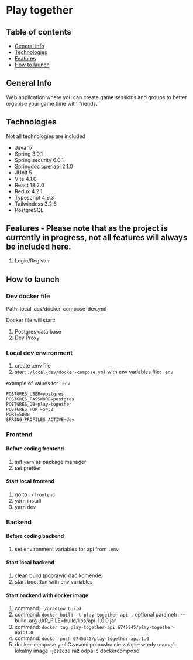 # Play together

## Table of contents
* [General info](#general-info)
* [Technologies](#technologies)
* [Features](#features)
* [How to launch](#how-to-launch)

## General Info
Web application where you can create game sessions and groups to better organise your game time with friends.

## Technologies
Not all technologies are included
* Java 17
* Spring 3.0.1
* Spring security 6.0.1
* Springdoc openapi 2.1.0
* JUnit 5
* Vite 4.1.0
* React 18.2.0
* Redux 4.2.1
* Typescript 4.9.3
* Tailwindcss 3.2.6
* PostgreSQL

## Features - Please note that as the project is currently in progress, not all features will always be included here.
1. Login/Register

## How to launch

### Dev docker file
Path: local-dev/docker-compose-dev.yml

Docker file will start:
1. Postgres data base
2. Dev Proxy

### Local dev environment
1. create .env file
2. start `./local-dev/docker-compose.yml` with env variables file: `.env`

example of values for `.env`
```
POSTGRES_USER=postgres
POSTGRES_PASSWORD=postgres
POSTGRES_DB=play-together
POSTGRES_PORT=5432
PORT=5000
SPRING_PROFILES_ACTIVE=dev
```

### Frontend
#### Before coding frontend
1. set `yarn` as package manager
2. set prettier
   
#### Start local frontend
1. go to `./frontend`
2. yarn install
3. yarn dev

### Backend
#### Before coding backend
1. set environment variables for api from `.env`
   
#### Start local backend
1. clean build (poprawić dać komende)
2. start bootRun with env variables

#### Start backend with docker image
1. command: `./gradlew build`
2. command: `docker build -t play-together-api .`
   optional parametr: --build-arg JAR_FILE=build/libs/api-1.0.0.jar
3. command: `docker tag play-together-api 6745345/play-together-api:1.0`
4. command: `docker push 6745345/play-together-api:1.0`
5. docker-compose.yml
Czasami po pushu nie załapie wtedy usunąć lokalny image i jeszcze raz odpalić dockercompose
